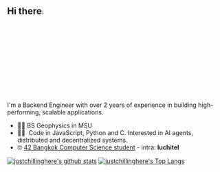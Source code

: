 ## Hi there<img src="https://media.giphy.com/media/hvRJCLFzcasrR4ia7z/giphy.gif" width="5%">


I'm a Backend Engineer with over 2 years of experience in building high-performing, scalable applications. 
- 👨‍🎓&nbsp;BS Geophysics in MSU
- 👨‍💻&nbsp; Code in JavaScript, Python and C. Interested in AI agents, distributed and decentralized systems.
- 🤓&nbsp;<a target="_blank" href="https://www.42bangkok.com/">42 Bangkok Computer Science student</a> - intra: <b>luchitel</b>

[![justchillinghere's github stats](https://github-readme-stats.vercel.app/api?username=justchillinghere&bg_color=7f7fd5,86a8e7,91eac9&title_color=fff&text_color=fff)](https://github.com/anuraghazra/github-readme-stats) [![justchillinghere's Top Langs](https://github-readme-stats.vercel.app/api/top-langs/?username=justchillinghere&layout=compact&bg_color=7f7fd5,86a8e7,91eac9&title_color=fff&text_color=fff)](https://github.com/anuraghazra/github-readme-stats)
